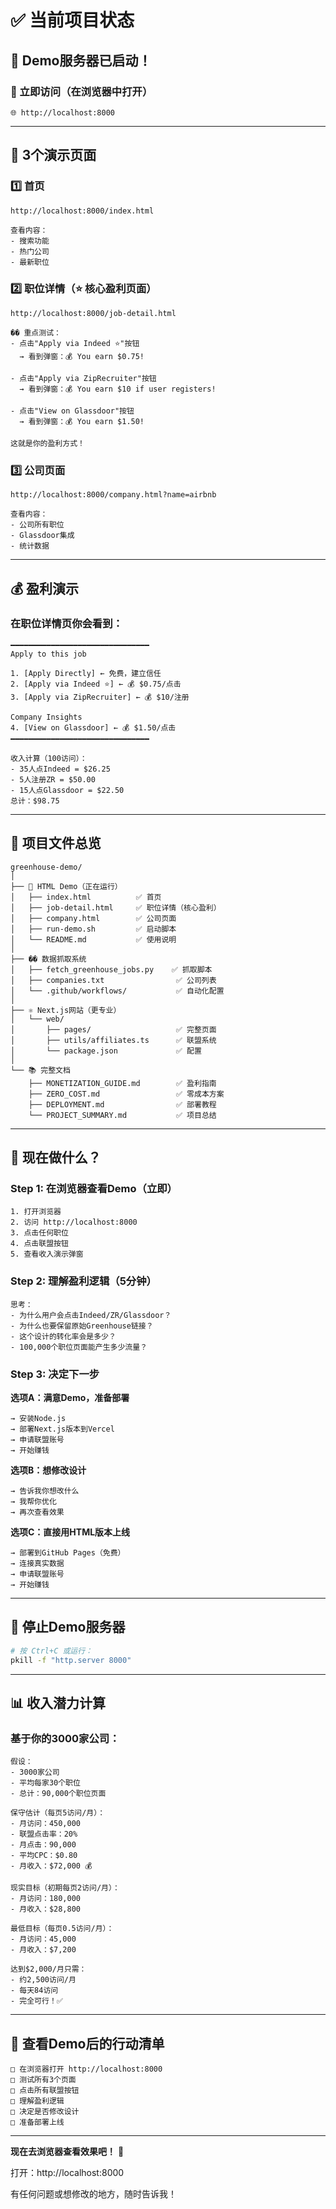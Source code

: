 # ✅ 当前项目状态

## 🎉 Demo服务器已启动！

### 📍 立即访问（在浏览器中打开）

```
🌐 http://localhost:8000
```

---

## 📄 3个演示页面

### 1️⃣ 首页
```
http://localhost:8000/index.html

查看内容：
- 搜索功能
- 热门公司
- 最新职位
```

### 2️⃣ 职位详情（⭐ 核心盈利页面）
```
http://localhost:8000/job-detail.html

�� 重点测试：
- 点击"Apply via Indeed ⭐"按钮
  → 看到弹窗：💰 You earn $0.75!
  
- 点击"Apply via ZipRecruiter"按钮
  → 看到弹窗：💰 You earn $10 if user registers!
  
- 点击"View on Glassdoor"按钮
  → 看到弹窗：💰 You earn $1.50!

这就是你的盈利方式！
```

### 3️⃣ 公司页面
```
http://localhost:8000/company.html?name=airbnb

查看内容：
- 公司所有职位
- Glassdoor集成
- 统计数据
```

---

## 💰 盈利演示

### 在职位详情页你会看到：

```
━━━━━━━━━━━━━━━━━━━━━━━━━━━━━━━
Apply to this job

1. [Apply Directly] ← 免费，建立信任
2. [Apply via Indeed ⭐] ← 💰 $0.75/点击
3. [Apply via ZipRecruiter] ← 💰 $10/注册

Company Insights
4. [View on Glassdoor] ← 💰 $1.50/点击
━━━━━━━━━━━━━━━━━━━━━━━━━━━━━━━

收入计算（100访问）：
- 35人点Indeed = $26.25
- 5人注册ZR = $50.00
- 15人点Glassdoor = $22.50
总计：$98.75
```

---

## 📂 项目文件总览

```
greenhouse-demo/
│
├── 🎨 HTML Demo（正在运行）
│   ├── index.html          ✅ 首页
│   ├── job-detail.html     ✅ 职位详情（核心盈利）
│   ├── company.html        ✅ 公司页面
│   ├── run-demo.sh         ✅ 启动脚本
│   └── README.md           ✅ 使用说明
│
├── �� 数据抓取系统
│   ├── fetch_greenhouse_jobs.py    ✅ 抓取脚本
│   ├── companies.txt                ✅ 公司列表
│   └── .github/workflows/           ✅ 自动化配置
│
├── ⚛️ Next.js网站（更专业）
│   └── web/
│       ├── pages/                   ✅ 完整页面
│       ├── utils/affiliates.ts      ✅ 联盟系统
│       └── package.json             ✅ 配置
│
└── 📚 完整文档
    ├── MONETIZATION_GUIDE.md        ✅ 盈利指南
    ├── ZERO_COST.md                 ✅ 零成本方案
    ├── DEPLOYMENT.md                ✅ 部署教程
    └── PROJECT_SUMMARY.md           ✅ 项目总结
```

---

## 🎯 现在做什么？

### Step 1: 在浏览器查看Demo（立即）

```
1. 打开浏览器
2. 访问 http://localhost:8000
3. 点击任何职位
4. 点击联盟按钮
5. 查看收入演示弹窗
```

### Step 2: 理解盈利逻辑（5分钟）

```
思考：
- 为什么用户会点击Indeed/ZR/Glassdoor？
- 为什么也要保留原始Greenhouse链接？
- 这个设计的转化率会是多少？
- 100,000个职位页面能产生多少流量？
```

### Step 3: 决定下一步

**选项A：满意Demo，准备部署**
```
→ 安装Node.js
→ 部署Next.js版本到Vercel
→ 申请联盟账号
→ 开始赚钱
```

**选项B：想修改设计**
```
→ 告诉我你想改什么
→ 我帮你优化
→ 再次查看效果
```

**选项C：直接用HTML版本上线**
```
→ 部署到GitHub Pages（免费）
→ 连接真实数据
→ 申请联盟账号
→ 开始赚钱
```

---

## 🔧 停止Demo服务器

```bash
# 按 Ctrl+C 或运行：
pkill -f "http.server 8000"
```

---

## 📊 收入潜力计算

### 基于你的3000家公司：

```
假设：
- 3000家公司
- 平均每家30个职位
- 总计：90,000个职位页面

保守估计（每页5访问/月）：
- 月访问：450,000
- 联盟点击率：20%
- 月点击：90,000
- 平均CPC：$0.80
- 月收入：$72,000 💰

现实目标（初期每页2访问/月）：
- 月访问：180,000
- 月收入：$28,800

最低目标（每页0.5访问/月）：
- 月访问：45,000
- 月收入：$7,200

达到$2,000/月只需：
- 约2,500访问/月
- 每天84访问
- 完全可行！✅
```

---

## 🚀 查看Demo后的行动清单

```
□ 在浏览器打开 http://localhost:8000
□ 测试所有3个页面
□ 点击所有联盟按钮
□ 理解盈利逻辑
□ 决定是否修改设计
□ 准备部署上线
```

---

**现在去浏览器查看效果吧！** 🎨

打开：http://localhost:8000

有任何问题或想修改的地方，随时告诉我！
